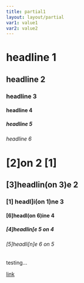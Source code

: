 ```yaml
---
title: partial1
layout: layout/partial
var1: value1
var2: value2
---
```


# headline 1
## headline 2
### headline 3
#### headline 4
##### headline 5
###### headline 6


# [2]on 2 [1]
## [3]headlin(on 3)e 2
### [1] headl]i(on 1)ne 3
#### [6]headl(on 6)ine 4
##### [4]headlin[e 5 on 4
###### [5]headli[n]e 6 on 5

testing...

[link](http://url)
